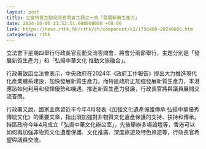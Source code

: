 ```yaml
---
layout: post
title: 立會特首互動交流答問會主題之一為「發展新質生產力」
date: 2024-06-06 21:52:51.000000000 +08:00
link: https://news.rthk.hk/rthk/ch/component/k2/1756400-20240606.htm
categories: rthk
---
```


立法會下星期四舉行行政長官互動交流答問會，將會分兩節舉行，主題分別是「發展新質生產力」和「弘揚中華文化 推動文旅融合」。

行政署致函立法會表示，中央政府在2024年《政府工作報告》提出大力推進現代化產業體系建設，加快發展新質生產力。而特區政府正加強發展新質生產力，本港應該如何利用和發揮優勢和機遇，推進新質生產力發展，行政長官將與議員展開交流答問。

行政署又說，國家主席習近平今年4月發表《加強文化遺產保護傳承 弘揚中華優秀傳統文化》的重要文章，指出須加強對非物質文化遺產保護的支持、扶持和傳承。特區政府今年4月成立「弘揚中華文化辦公室」，先後舉辦多場論壇等，香港可以如何再加強非物質文化遺產保護、文化推廣、深度旅遊及特色旅遊等，行政長官希望與議員交流。
